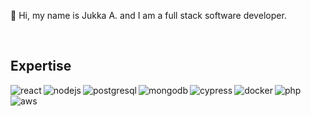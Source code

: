 👋 Hi, my name is Jukka A. and I am a full stack software developer.

<br>

## Expertise

<img align="left" alt="react" src="https://img.shields.io/badge/react%20-%2320232a.svg?&style=for-the-badge&logo=react&logoColor=%2361DAFB" />

<img align="left" alt="nodejs" src="https://img.shields.io/badge/node.js%20-%2343853D.svg?&style=for-the-badge&logo=node.js&logoColor=white" />

<img aling="left" alt="php" src="https://img.shields.io/badge/-PHP-%238892BF.svg?style=for-the-badge&logo=php&logoColor=black" />

<img align="left" alt="postgresql" src="https://img.shields.io/badge/postgres-%23316192.svg?&style=for-the-badge&logo=postgresql&logoColor=white" />

<img align="left" alt="mongodb" src="https://img.shields.io/badge/-MONGODB-%2313aa52.svg?style=for-the-badge&logo=mongodb&logoColor=white" />

<img align="left" alt="cypress" src="https://img.shields.io/badge/-cypress-%23162332.svg?style=for-the-badge&logo=cypress&logoColor=white" />

<img align="left" alt="docker" src="https://img.shields.io/badge/-DOCKER-%232496ed.svg?&style=for-the-badge&logo=docker&logoColor=white" />

<img align="left" alt="aws" src="https://img.shields.io/badge/Amazon%20AWS-%23232F3E.svg?&style=for-the-badge&logo=amazon-aws&logoColor=white" />

<br>
<br>
